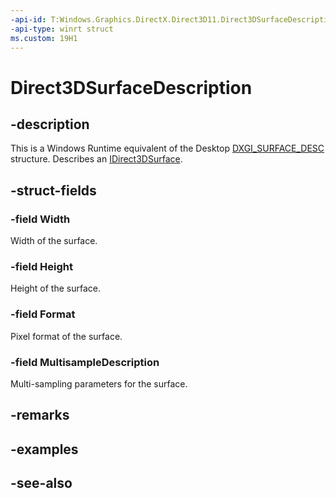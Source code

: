 ```yaml
---
-api-id: T:Windows.Graphics.DirectX.Direct3D11.Direct3DSurfaceDescription
-api-type: winrt struct
ms.custom: 19H1
---
```


<!-- Structure syntax.
public struct Direct3DSurfaceDescription 
-->

# Direct3DSurfaceDescription

## -description
This is a Windows Runtime equivalent of the Desktop [DXGI_SURFACE_DESC](/windows/win32/api/dxgi/ns-dxgi-dxgi_surface_desc) structure. Describes an [IDirect3DSurface](idirect3dsurface.md).

## -struct-fields

### -field Width
Width of the surface.

### -field Height
Height of the surface.

### -field Format
Pixel format of the surface.

### -field MultisampleDescription
Multi-sampling parameters for the surface.

## -remarks

## -examples

## -see-also
